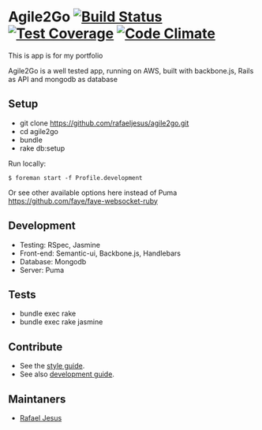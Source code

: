 Agile2Go [![Build Status](https://travis-ci.org/rafaeljesus/agile2go.svg?branch=master)](https://travis-ci.org/rafaeljesus/agile2go) [![Test Coverage](https://codeclimate.com/github/rafaeljesus/agile2go/badges/coverage.svg)](https://codeclimate.com/github/rafaeljesus/agile2go) [![Code Climate](https://codeclimate.com/github/rafaeljesus/agile2go/badges/gpa.svg)](https://codeclimate.com/github/rafaeljesus/agile2go)
===============

This is app is for my portfolio

Agile2Go is a well tested app, running on AWS, built with backbone.js, Rails as API and mongodb as database

Setup
-----

* git clone https://github.com/rafaeljesus/agile2go.git
* cd agile2go
* bundle
* rake db:setup

Run locally:

```
$ foreman start -f Profile.development
```

Or see other available options here instead of Puma https://github.com/faye/faye-websocket-ruby

Development
-----------

* Testing: RSpec, Jasmine
* Front-end: Semantic-ui, Backbone.js, Handlebars
* Database: Mongodb
* Server: Puma

Tests
------
* bundle exec rake
* bundle exec rake jasmine

Contribute
----------

* See the [style guide](https://github.com/copycopter/style-guide).
* See also [development guide](https://github.com/thoughtbot/guides).

Maintaners
----------

* [Rafael Jesus](https://github.com/rafaeljesus)
